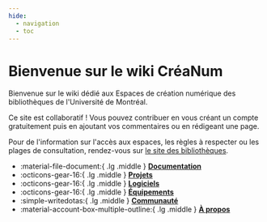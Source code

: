 ```yaml
---
hide:
  - navigation
  - toc
---
```


<style>
  .md-content__button {
    display: none;
  }
</style>

# Bienvenue sur le wiki CréaNum
Bienvenue sur le wiki dédié aux Espaces de création numérique des bibliothèques de l'Université de Montréal. 

Ce site est collaboratif ! Vous pouvez contribuer en vous créant un compte gratuitement puis en ajoutant vos commentaires ou en rédigeant une page.

Pour de l'information sur l'accès aux espaces, les règles à respecter ou les plages de consultation, rendez-vous sur [le site des bibliothèques](https://bib.umontreal.ca/travailler/espaces/creation-numerique). 

<div class="grid cards" markdown>

  - :material-file-document:{ .lg .middle } [__Documentation__](documentation/index.md)
  - :octicons-gear-16:{ .lg .middle } [__Projets__](projets/index.md)
  - :octicons-gear-16:{ .lg .middle } [__Logiciels__](documentation/index.md)
  - :octicons-gear-16:{ .lg .middle } [__Équipements__](documentation/index.md)
  - :simple-writedotas:{ .lg .middle } [__Communauté__](documentation/index.md)
  - :material-account-box-multiple-outline:{ .lg .middle } [__À propos__](documentation/index.md)

</div>